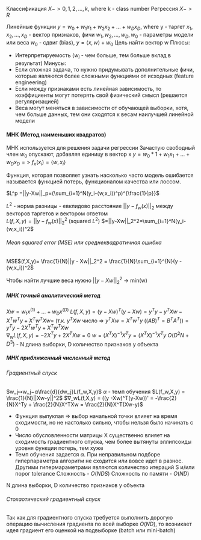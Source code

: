Классификация $X -> {0, 1, 2, ..., k}$, where k - class number
Регрессия $X -> R$

Линейные функции
$y = w_0 + w_1x_1 + w_2x_2 + ... + w_Dx_D$, where
y - таргет
$x_1, x_2, ..., x_D$ - вектор признаков, фичи
$w_1, w_2, ..., w_D, w_0$ - параметры модели или веса
$w_0$ - сдвиг (bias),
$y = ⟨x, w⟩ + w_0$
Цель найти вектор w
Плюсы:
*  Интерпретируемость ($w_i$ - чем больше, тем больше вклад в результат)
Минусы:
* Если сложная задача, то нужно придумывать дополнительные фичи, которые являются более сложными функциями от исходных (feature engineering)
* Если между признаками есть линейная зависимость, то коэффициенты могут потерять свой физический смысл (решается регуляризацией)
* Веса могут меняться в зависимости от обучающей выборки, хотя, чем больше данных, тем они сходятся к весам наилучшей линейной модели

#### МНК (Метод наименьших квадратов) 
МНК используется для решения задачи регрессии 
Зачастую свободный член $w_0$ опускают, добавляя единицу в вектор x
$y = w_0*1 + w_1x_1 + ... + w_Dx_D =>$
$f_x(x_i) = ⟨w,x_i​⟩$

Функция, которая позволяет узнать насколько часто модель ошибается называется функцией потерь, функционалом качества или лоссом.

$L^p =||y-Xw||_p=(\sum_{i=1}^N(y_i-⟨w,x_i​⟩)^p)^{\frac{1}{p}}$ 

$L^2$ - норма разницы - евклидово расстояние $||y - f_w(x)||_2$ между векторов таргетов и вектором ответом   
$L(f, X, y) =||y - f_w(x)||_2^2$ (squared $L^2$) $=||y-Xw||_2^2=\sum_{i=1}^N(y_i-⟨w,x_i​⟩)^2$          

###### Mean squared error (MSE) или среднеквадратичная ошибка 
MSE$(f,X,y)= \frac{1}{N}||y - Xw||_2^2 = \frac{1}{N}\sum_{i=1}^{N}(y - ⟨w,x_i​⟩)^2$ 

Чтобы найти лучшие веса нужно $||y - Xw||_2^2$ -> min(w)

##### МНК точный аналитический метод
$Xw = w_1x^{(1)} + ... + w_Dx^{(D)}$ 
$L(f, X, y)=(y-Xw)^T(y-Xw)= y^Ty -  y^TXw - X^Tw^Ty+X^Tw^TXw =$ (т.к. $y^TXw$ число => $y^TXw = X^Tw^Ty$ ($(AB)^T = B^TA^T$))$=y^Ty - 2X^Tw^Ty+X^Tw^TXw$  
$∇_w​L(f,X,y) = -2X^Ty + 2X^TXw = 0$
$w = (X^TX)^{-1}X^Ty=(X^TX)^{-1}X^Ty$ 
$O(D^2N+D^3)$ - N длина выборки, D количество признаков у объекта

##### МНК приближенный численный метод
###### Градиентный спуск
$w_j​↦w_j​−α\frac{d}{dw_j​}​L(f_w​,X,y)$ 
$α$ - темп обучения
$L(f_w,X,y) = \frac{1}{N}||Xw-y||^2$ 
$∇_w​L(f,X,y) = ((y -Xw)^T(y-Xw))' = -\frac{2}{N}X^Ty + \frac{2}{N}X^TXw = \frac{2}{N}X^T(Xw-y)$    
* Функция выпуклая => выбор начальной точки влияет на время сходимости, но не настолько сильно, чтобы нельзя было начинать с 0
* Число обусловленности матрицы X существенно влияет на сходимость градиентного спуска, чем более вытянуты эллипсоиды уровня функции потерь, тем хуже
* Темп обучения задается $α$. При неправильном подборе гиперпараметра алгоритм не сходится или вовсе идет в разнос. Другими гипермараметрами являются количество итераций S и/или порог tolerance
Сложность - $O(NDS)$
Сложность по памяти - $O(ND)$

N длина выборки, D количество признаков у объекта
###### Стохаотический градиентный спуск
Так как для градиентного спуска требуется выполнить дорогую операцию вычисления градиента по всей выборке $O(ND)$, то возникает идея градиент его оценкой на подвыборке (batch или mini-batch)
